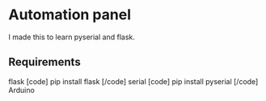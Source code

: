 # Automation panel

I made this to learn pyserial and flask.

## Requirements

flask
[code]
pip install flask
[/code]
serial
[code]
pip install pyserial
[/code]
Arduino
